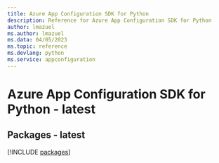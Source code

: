 ```yaml
---
title: Azure App Configuration SDK for Python
description: Reference for Azure App Configuration SDK for Python
author: lmazuel
ms.author: lmazuel
ms.data: 04/05/2023
ms.topic: reference
ms.devlang: python
ms.service: appconfiguration
---
```

# Azure App Configuration SDK for Python - latest
## Packages - latest
[!INCLUDE [packages](app-configuration-index.md)]
